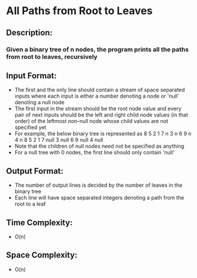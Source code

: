# All Paths from Root to Leaves
## Description:
### Given a binary tree of n nodes, the program prints all the paths from root to leaves, recursively
## Input Format:
* The first and the only line should contain a stream of space separated inputs where each input is either a number denoting a node or 'null' denoting a null node
* The first input in the stream should be the root node value and every pair of next inputs should be the left and right child node values (in that order) of the leftmost non-null node whose child values are not specified yet
* For example, the below binary tree is represented as
                                                      8
                                              5               2
                                          1       7       n       3
                                        n   6   9   n           4   n
8 5 2 1 7 null 3 null 6 9 null 4 null
* Note that the children of null nodes need not be specified as anything
* For a null tree with 0 nodes, the first line should only contain 'null'
## Output Format:
* The number of output lines is decided by the number of leaves in the binary tree
* Each line will have space separated integers denoting a path from the root to a leaf
## Time Complexity: 
* O(n)
## Space Complexity: 
* O(n)